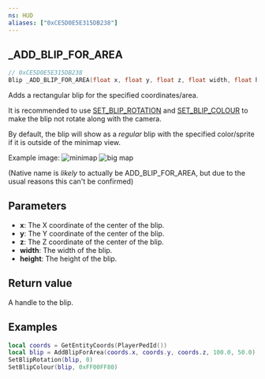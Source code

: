 ```yaml
---
ns: HUD
aliases: ["0xCE5D0E5E315DB238"]
---
```

## _ADD_BLIP_FOR_AREA

```c
// 0xCE5D0E5E315DB238
Blip _ADD_BLIP_FOR_AREA(float x, float y, float z, float width, float height);
```

Adds a rectangular blip for the specified coordinates/area.

It is recommended to use [SET_BLIP_ROTATION](#_0xF87683CDF73C3F6E) and [SET_BLIP_COLOUR](#_0x03D7FB09E75D6B7E) to make the blip not rotate along with the camera.

By default, the blip will show as a _regular_ blip with the specified color/sprite if it is outside of the minimap view.

Example image:
![minimap](https://r2.fivemanage.com/qFztShHCe1bhCDvTI4vxv/Screenshot%202024-08-24%20095352.png)
![big map](https://r2.fivemanage.com/qFztShHCe1bhCDvTI4vxv/Screenshot%202024-08-24%20095301.png)

(Native name is _likely_ to actually be ADD_BLIP_FOR_AREA, but due to the usual reasons this can't be confirmed)

## Parameters
* **x**: The X coordinate of the center of the blip.
* **y**: The Y coordinate of the center of the blip.
* **z**: The Z coordinate of the center of the blip.
* **width**: The width of the blip.
* **height**: The height of the blip.

## Return value
A handle to the blip.

## Examples
```lua
local coords = GetEntityCoords(PlayerPedId())
local blip = AddBlipForArea(coords.x, coords.y, coords.z, 100.0, 50.0)
SetBlipRotation(blip, 0)
SetBlipColour(blip, 0xFF00FF80)
```